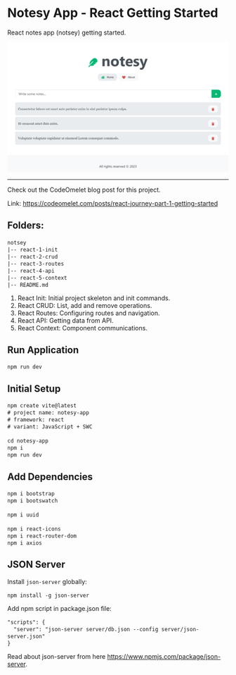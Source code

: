 # Notesy App - React Getting Started

React notes app (notsey) getting started.

![](https://raw.githubusercontent.com/ZakiMohammed/react-notsey-app/master/banner.png)

___

Check out the CodeOmelet blog post for this project.

Link: https://codeomelet.com/posts/react-journey-part-1-getting-started

## Folders:

```
notsey
|-- react-1-init
|-- react-2-crud
|-- react-3-routes
|-- react-4-api
|-- react-5-context
|-- README.md
```

1. React Init: Initial project skeleton and init commands.
2. React CRUD: List, add and remove operations.
3. React Routes: Configuring routes and navigation.
4. React API: Getting data from API.
5. React Context: Component communications.

## Run Application
```
npm run dev
```

## Initial Setup

```
npm create vite@latest
# project name: notesy-app
# framework: react
# variant: JavaScript + SWC

cd notesy-app
npm i
npm run dev
```

## Add Dependencies

```
npm i bootstrap
npm i bootswatch

npm i uuid

npm i react-icons
npm i react-router-dom
npm i axios
```

## JSON Server

Install `json-server` globally:

```
npm install -g json-server
```

Add npm script in package.json file:

```
"scripts": {
  "server": "json-server server/db.json --config server/json-server.json"
}
```

Read about json-server from here https://www.npmjs.com/package/json-server.